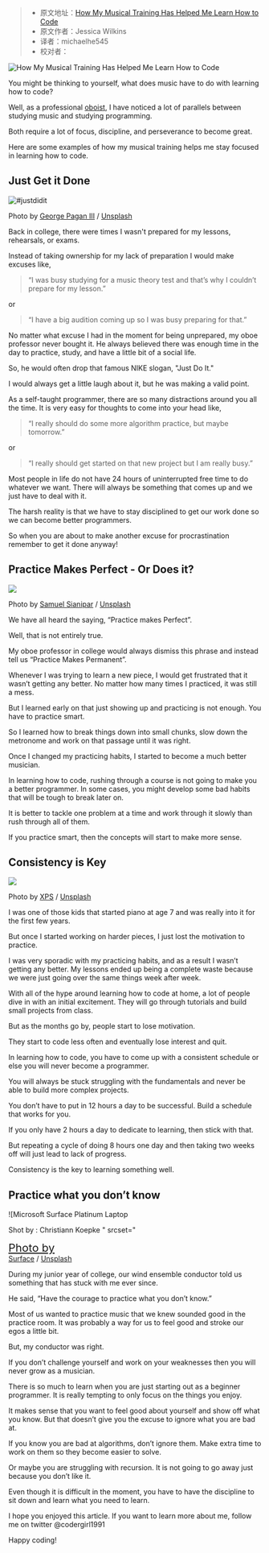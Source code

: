 > -   原文地址：[How My Musical Training Has Helped Me Learn How to Code](https://www.freecodecamp.org/news/how-my-musical-training-helped-me-learn-how-to-code/)
> -   原文作者：Jessica Wilkins
> -   译者：michaelhe545
> -   校对者：

![How My Musical Training Has Helped Me Learn How to Code](https://images.unsplash.com/photo-1513883049090-d0b7439799bf?crop=entropy&cs=tinysrgb&fit=max&fm=jpg&ixid=MXwxMTc3M3wwfDF8c2VhcmNofDN8fHBpYW5vfGVufDB8fHw&ixlib=rb-1.2.1&q=80&w=2000)

You might be thinking to yourself, what does music have to do with learning how to code?

Well, as a professional  [oboist][1], I have noticed a lot of parallels between studying music and studying programming.

Both require a lot of focus, discipline, and perseverance to become great.

Here are some examples of how my musical training helps me stay focused in learning how to code.

## Just Get it Done

![#justdidit](https://images.unsplash.com/photo-1523309375637-b3f4f2347f2d?crop=entropy&cs=tinysrgb&fit=max&fm=jpg&ixid=MXwxMTc3M3wwfDF8c2VhcmNofDN8fG5pa2V8ZW58MHx8fA&ixlib=rb-1.2.1&q=80&w=2000)

Photo by  [George Pagan III][2]  /  [Unsplash][3]

Back in college, there were times I wasn't prepared for my lessons, rehearsals, or exams.

Instead of taking ownership for my lack of preparation I would make excuses like,

> “I was busy studying for a music theory test and that’s why I couldn’t prepare for my lesson.”

or

> “I have a big audition coming up so I was busy preparing for that.”

No matter what excuse I had in the moment for being unprepared, my oboe professor never bought it. He always believed there was enough time in the day to practice, study, and have a little bit of a social life.

So, he would often drop that famous NIKE slogan, "Just Do It."

I would always get a little laugh about it, but he was making a valid point.

As a self-taught programmer, there are so many distractions around you all the time. It is very easy for thoughts to come into your head like,

> “I really should do some more algorithm practice, but maybe tomorrow.”

or

> “I really should get started on that new project but I am really busy.”

Most people in life do not have 24 hours of uninterrupted free time to do whatever we want. There will always be something that comes up and we just have to deal with it.

The harsh reality is that we have to stay disciplined to get our work done so we can become better programmers.

So when you are about to make another excuse for procrastination remember to get it done anyway!

## Practice Makes Perfect - Or Does it?

![](https://images.unsplash.com/photo-1551696785-927d4ac2d35b?crop=entropy&cs=tinysrgb&fit=max&fm=jpg&ixid=MXwxMTc3M3wwfDF8c2VhcmNofDJ8fG9yY2hlc3RyYXxlbnwwfHx8&ixlib=rb-1.2.1&q=80&w=2000)

Photo by  [Samuel Sianipar][4]  /  [Unsplash][5]

We have all heard the saying, “Practice makes Perfect”.

Well, that is not entirely true.

My oboe professor in college would always dismiss this phrase and instead tell us “Practice Makes Permanent”.

Whenever I was trying to learn a new piece, I would get frustrated that it wasn’t getting any better. No matter how many times I practiced, it was still a mess.

But I learned early on that just showing up and practicing is not enough. You have to practice smart.

So I learned how to break things down into small chunks, slow down the metronome and work on that passage until it was right.

Once I changed my practicing habits, I started to become a much better musician.

In learning how to code, rushing through a course is not going to make you a better programmer. In some cases, you might develop some bad habits that will be tough to break later on.

It is better to tackle one problem at a time and work through it slowly than rush through all of them.

If you practice smart, then the concepts will start to make more sense.

## Consistency is Key

![](https://images.unsplash.com/photo-1593642532400-2682810df593?crop=entropy&cs=tinysrgb&fit=max&fm=jpg&ixid=MXwxMTc3M3wwfDF8c2VhcmNofDI0fHxvZmZpY2V8ZW58MHx8fA&ixlib=rb-1.2.1&q=80&w=2000)

Photo by  [XPS][6]  /  [Unsplash][7]

I was one of those kids that started piano at age 7 and was really into it for the first few years.

But once I started working on harder pieces, I just lost the motivation to practice.

I was very sporadic with my practicing habits, and as a result I wasn’t getting any better. My lessons ended up being a complete waste because we were just going over the same things week after week.

With all of the hype around learning how to code at home, a lot of people dive in with an initial excitement. They will go through tutorials and build small projects from class.

But as the months go by, people start to lose motivation.

They start to code less often and eventually lose interest and quit.

In learning how to code, you have to come up with a consistent schedule or else you will never become a programmer.

You will always be stuck struggling with the fundamentals and never be able to build more complex projects.

You don’t have to put in 12 hours a day to be successful. Build a schedule that works for you.

If you only have 2 hours a day to dedicate to learning, then stick with that.

But repeating a cycle of doing 8 hours one day and then taking two weeks off will just lead to lack of progress.

Consistency is the key to learning something well.

## Practice what you don’t know

![Microsoft Surface Platinum Laptop 

<p>Shot by : Christiann Koepke " srcset="<a href=](https://images.unsplash.com/photo-1587613863965-74d82b39ef79?crop=entropy&cs=tinysrgb&fit=max&fm=jpg&ixid=MXwxMTc3M3wwfDF8c2VhcmNofDh8fHN0dWR5fGVufDB8fHw&ixlib=rb-1.2.1&q=80&w=2000)https://images.unsplash.com/photo-1587613863965-74d82b39ef79?crop=entropy&cs=tinysrgb&fit=max&fm=jpg&ixid=MXwxMTc3M3wwfDF8c2VhcmNofDh8fHN0dWR5fGVufDB8fHw&ixlib=rb-1.2.1&q=80&w=600 600w, [https://images.unsplash.com/photo-1587613863965-74d82b39ef79?crop=entropy&cs=tinysrgb&fit=max&fm=jpg&ixid=MXwxMTc3M3wwfDF8c2VhcmNofDh8fHN0dWR5fGVufDB8fHw&ixlib=rb-1.2.1&q=80&w=1000][8] 1000w, [https://images.unsplash.com/photo-1587613863965-74d82b39ef79?crop=entropy&cs=tinysrgb&fit=max&fm=jpg&ixid=MXwxMTc3M3wwfDF8c2VhcmNofDh8fHN0dWR5fGVufDB8fHw&ixlib=rb-1.2.1&q=80&w=1600][9] 1600w, [https://images.unsplash.com/photo-1587613863965-74d82b39ef79?crop=entropy&cs=tinysrgb&fit=max&fm=jpg&ixid=MXwxMTc3M3wwfDF8c2VhcmNofDh8fHN0dWR5fGVufDB8fHw&ixlib=rb-1.2.1&q=80&w=2400][10] 2400w" sizes="(min-width: 720px) 720px" style="box-sizing: inherit; margin: 0px auto; padding: 0px; border: 0px; font-style: inherit; font-variant: inherit; font-weight: inherit; font-stretch: inherit; line-height: inherit; font-family: inherit; font-size: 22px; vertical-align: middle; max-width: 100%; display: block; height: auto;">

Photo by  [Surface][11]  /  [Unsplash][12]

During my junior year of college, our wind ensemble conductor told us something that has stuck with me ever since.

He said, “Have the courage to practice what you don’t know.”

Most of us wanted to practice music that we knew sounded good in the practice room. It was probably a way for us to feel good and stroke our egos a little bit.

But, my conductor was right.

If you don’t challenge yourself and work on your weaknesses then you will never grow as a musician.

There is so much to learn when you are just starting out as a beginner programmer. It is really tempting to only focus on the things you enjoy.

It makes sense that you want to feel good about yourself and show off what you know. But that doesn’t give you the excuse to ignore what you are bad at.

If you know you are bad at algorithms, don’t ignore them. Make extra time to work on them so they become easier to solve.

Or maybe you are struggling with recursion. It is not going to go away just because you don’t like it.

Even though it is difficult in the moment, you have to have the discipline to sit down and learn what you need to learn.

I hope you enjoyed this article. If you want to learn more about me, follow me on twitter @codergirl1991

Happy coding!

[1]: https://en.wikipedia.org/wiki/Oboe
[2]: https://unsplash.com/@gpthree?utm_source=ghost&utm_medium=referral&utm_campaign=api-credit
[3]: https://unsplash.com/?utm_source=ghost&utm_medium=referral&utm_campaign=api-credit
[4]: https://unsplash.com/@samthewam24?utm_source=ghost&utm_medium=referral&utm_campaign=api-credit
[5]: https://unsplash.com/?utm_source=ghost&utm_medium=referral&utm_campaign=api-credit
[6]: https://unsplash.com/@xps?utm_source=ghost&utm_medium=referral&utm_campaign=api-credit
[7]: https://unsplash.com/?utm_source=ghost&utm_medium=referral&utm_campaign=api-credit
[8]: https://images.unsplash.com/photo-1587613863965-74d82b39ef79?crop=entropy&cs=tinysrgb&fit=max&fm=jpg&ixid=MXwxMTc3M3wwfDF8c2VhcmNofDh8fHN0dWR5fGVufDB8fHw&ixlib=rb-1.2.1&q=80&w=1000
[9]: https://images.unsplash.com/photo-1587613863965-74d82b39ef79?crop=entropy&cs=tinysrgb&fit=max&fm=jpg&ixid=MXwxMTc3M3wwfDF8c2VhcmNofDh8fHN0dWR5fGVufDB8fHw&ixlib=rb-1.2.1&q=80&w=1600
[10]: https://images.unsplash.com/photo-1587613863965-74d82b39ef79?crop=entropy&cs=tinysrgb&fit=max&fm=jpg&ixid=MXwxMTc3M3wwfDF8c2VhcmNofDh8fHN0dWR5fGVufDB8fHw&ixlib=rb-1.2.1&q=80&w=2400
[11]: https://unsplash.com/@surface?utm_source=ghost&utm_medium=referral&utm_campaign=api-credit
[12]: https://unsplash.com/?utm_source=ghost&utm_medium=referral&utm_campaign=api-credit
